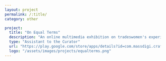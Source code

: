 ```yaml
---
layout: project
permalink: /:title/
category: other

project:
  title: "On Equal Terms"
  description: "An online multimedia exhibition on tradeswomen's experiences"
  type: "Assistant to the Curator"
  url: "https://play.google.com/store/apps/details?id=com.massdigi.crafting"
  logo: "/assets/images/projects/equalterms.png"
---
```

